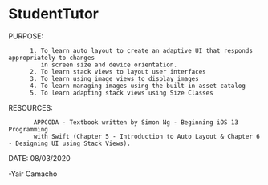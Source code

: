 # StudentTutor

PURPOSE:   

          1. To learn auto layout to create an adaptive UI that responds appropriately to changes 
             in screen size and device orientation. 
          2. To learn stack views to layout user interfaces
          3. To learn using image views to display images
          4. To learn managing images using the built-in asset catalog
          5. To learn adapting stack views using Size Classes

 
RESOURCES: 

           APPCODA - Textbook written by Simon Ng - Beginning iOS 13 Programming
           with Swift (Chapter 5 - Introduction to Auto Layout & Chapter 6 - Designing UI using Stack Views).
 
DATE:      08/03/2020
 
 
 
 
 -Yair Camacho
